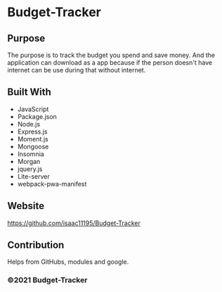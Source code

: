 # Budget-Tracker

## Purpose
The purpose is to track the budget you spend and save money. And the application can download as a app because if the person doesn't have internet
can be use during that without internet.

## Built With
* JavaScript
* Package.json
* Node.js
* Express.js
* Moment.js
* Mongoose
* Insomnia
* Morgan
* jquery.js
* Lite-server
* webpack-pwa-manifest
## Website

https://github.com/isaac11195/Budget-Tracker

## Contribution
Helps from GitHubs, modules and google.

### ©️2021 Budget-Tracker